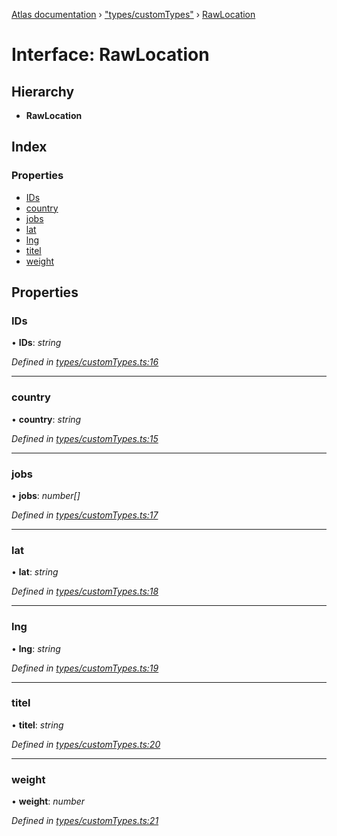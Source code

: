 [Atlas documentation](../globals.md) › ["types/customTypes"](../modules/_types_customtypes_.md) › [RawLocation](_types_customtypes_.rawlocation.md)

# Interface: RawLocation

## Hierarchy

* **RawLocation**

## Index

### Properties

* [IDs](_types_customtypes_.rawlocation.md#ids)
* [country](_types_customtypes_.rawlocation.md#country)
* [jobs](_types_customtypes_.rawlocation.md#jobs)
* [lat](_types_customtypes_.rawlocation.md#lat)
* [lng](_types_customtypes_.rawlocation.md#lng)
* [titel](_types_customtypes_.rawlocation.md#titel)
* [weight](_types_customtypes_.rawlocation.md#weight)

## Properties

###  IDs

• **IDs**: *string*

*Defined in [types/customTypes.ts:16](https://github.com/chronark/atlas/blob/b5d180b/src/types/customTypes.ts#L16)*

___

###  country

• **country**: *string*

*Defined in [types/customTypes.ts:15](https://github.com/chronark/atlas/blob/b5d180b/src/types/customTypes.ts#L15)*

___

###  jobs

• **jobs**: *number[]*

*Defined in [types/customTypes.ts:17](https://github.com/chronark/atlas/blob/b5d180b/src/types/customTypes.ts#L17)*

___

###  lat

• **lat**: *string*

*Defined in [types/customTypes.ts:18](https://github.com/chronark/atlas/blob/b5d180b/src/types/customTypes.ts#L18)*

___

###  lng

• **lng**: *string*

*Defined in [types/customTypes.ts:19](https://github.com/chronark/atlas/blob/b5d180b/src/types/customTypes.ts#L19)*

___

###  titel

• **titel**: *string*

*Defined in [types/customTypes.ts:20](https://github.com/chronark/atlas/blob/b5d180b/src/types/customTypes.ts#L20)*

___

###  weight

• **weight**: *number*

*Defined in [types/customTypes.ts:21](https://github.com/chronark/atlas/blob/b5d180b/src/types/customTypes.ts#L21)*
